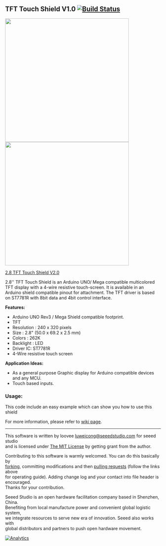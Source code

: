 TFT Touch Shield V1.0  [![Build Status](https://travis-ci.com/Seeed-Studio/TFT_Touch_Shield_V1.svg?branch=master)](https://travis-ci.com/Seeed-Studio/TFT_Touch_Shield_V1)
---------------------------------------------------------

<img src=https://statics3.seeedstudio.com/images/product/2.8touch%20shieldv2.jpg width=400><img src=https://statics3.seeedstudio.com/product/2.8touch%20shieldv2_01.jpg width=400>

[2.8 TFT Touch Shield V2.0](https://www.seeedstudio.com/s/2.8-TFT-Touch-Shield-V2.0-p-1286.html)


2.8'' TFT Touch Shield is an Arduino UNO/ Mega compatible multicolored TFT display with a 4-wire resistive touch-screen. It is available in an Arduino shield compatible pinout for attachment. The TFT driver is based on ST7781R with 8bit data and 4bit control interface. 
 
**Features:**


- Arduino UNO Rev3 / Mega Shield compatible footprint.
- TFT
- Resolution : 240 x 320 pixels
- Size : 2.8" (50.0 x 69.2 x 2.5 mm)
- Colors : 262K
- Backlight : LED
- Driver IC: ST7781R
- 4-Wire resistive touch screen
 
**Application Ideas:**

- As a general purpose Graphic display for Arduino compatible devices and any MCU.
- Touch based inputs.

### Usage:

This code include an easy example which can show you how to use this shield

For more information, please refer to [wiki page](http://wiki.seeedstudio.com/2.8inch_TFT_Touch_Shield_v2.0/).

    
----


This software is written by loovee [luweicong@seeedstudio.com](luweicong@seeedstudio.com "luweicong@seeedstudio.com") for seeed studio<br>
and is licensed under [The MIT License](http://opensource.org/licenses/mit-license.php) by getting grant from the author.<br>

Contributing to this software is warmly welcomed. You can do this basically by<br>
[forking](https://help.github.com/articles/fork-a-repo), committing modifications and then [pulling requests](https://help.github.com/articles/using-pull-requests) (follow the links above<br>
for operating guide). Adding change log and your contact into file header is encouraged.<br>
Thanks for your contribution.

Seeed Studio is an open hardware facilitation company based in Shenzhen, China. <br>
Benefiting from local manufacture power and convenient global logistic system, <br>
we integrate resources to serve new era of innovation. Seeed also works with <br>
global distributors and partners to push open hardware movement.<br>


[![Analytics](https://ga-beacon.appspot.com/UA-46589105-3/TFT_Touch_Shield_V1)](https://github.com/igrigorik/ga-beacon)




